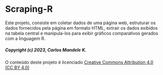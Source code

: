 # Scraping-R

Este projeto, consiste em coletar dados de uma página web, estruturar os dados fornecidos pela página em formato HTML, extrair os dados exibidos na tabela central e manipula-los para exibir gráficos comparativos gerados com a linguagem R.


##### Copyright (c) 2023, Carlos Mandele K.
O conteúdo deste projeto é licenciado <a href="https://creativecommons.org/licenses/by/4.0/deed.fr" target='_blank'>Creative Commons Attribution 4.0 (CC BY 4.0)</a>
